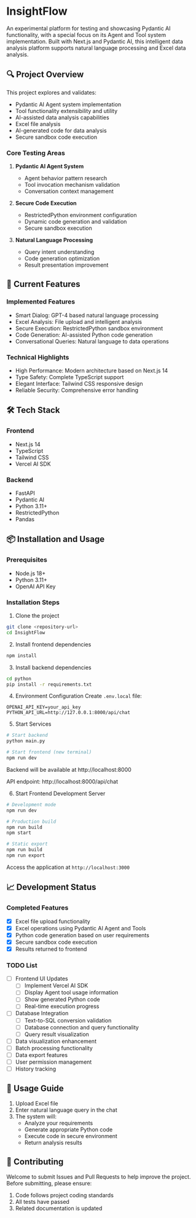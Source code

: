 # InsightFlow

An experimental platform for testing and showcasing Pydantic AI functionality, with a special focus on its Agent and Tool system implementation. Built with Next.js and Pydantic AI, this intelligent data analysis platform supports natural language processing and Excel data analysis.

## 🔍 Project Overview

This project explores and validates:
- Pydantic AI Agent system implementation
- Tool functionality extensibility and utility
- AI-assisted data analysis capabilities
- Excel file analysis
- AI-generated code for data analysis
- Secure sandbox code execution

### Core Testing Areas
1. **Pydantic AI Agent System**
   - Agent behavior pattern research
   - Tool invocation mechanism validation
   - Conversation context management

2. **Secure Code Execution**
   - RestrictedPython environment configuration
   - Dynamic code generation and validation
   - Secure sandbox execution

3. **Natural Language Processing**
   - Query intent understanding
   - Code generation optimization
   - Result presentation improvement

## 🚀 Current Features

### Implemented Features
- Smart Dialog: GPT-4 based natural language processing
- Excel Analysis: File upload and intelligent analysis
- Secure Execution: RestrictedPython sandbox environment
- Code Generation: AI-assisted Python code generation
- Conversational Queries: Natural language to data operations

### Technical Highlights
- High Performance: Modern architecture based on Next.js 14
- Type Safety: Complete TypeScript support
- Elegant Interface: Tailwind CSS responsive design
- Reliable Security: Comprehensive error handling

## 🛠️ Tech Stack

### Frontend
- Next.js 14
- TypeScript
- Tailwind CSS
- Vercel AI SDK

### Backend
- FastAPI
- Pydantic AI
- Python 3.11+
- RestrictedPython
- Pandas

## 📦 Installation and Usage

### Prerequisites
- Node.js 18+
- Python 3.11+
- OpenAI API Key

### Installation Steps

1. Clone the project
```bash
git clone <repository-url>
cd InsightFlow
```

2. Install frontend dependencies
```bash
npm install
```

3. Install backend dependencies
```bash
cd python
pip install -r requirements.txt
```

4. Environment Configuration
Create `.env.local` file:
```env
OPENAI_API_KEY=your_api_key
PYTHON_API_URL=http://127.0.0.1:8000/api/chat
```

5. Start Services
```bash
# Start backend
python main.py

# Start frontend (new terminal)
npm run dev
```

Backend will be available at http://localhost:8000

API endpoint: http://localhost:8000/api/chat

6. Start Frontend Development Server
```bash
# Development mode
npm run dev

# Production build
npm run build
npm start

# Static export
npm run build
npm run export
```

Access the application at `http://localhost:3000`

## 📈 Development Status

### Completed Features
- [x] Excel file upload functionality
- [x] Excel operations using Pydantic AI Agent and Tools
- [x] Python code generation based on user requirements
- [x] Secure sandbox code execution
- [x] Results returned to frontend

### TODO List
- [ ] Frontend UI Updates
  - [ ] Implement Vercel AI SDK
  - [ ] Display Agent tool usage information
  - [ ] Show generated Python code
  - [ ] Real-time execution progress
- [ ] Database Integration
  - [ ] Text-to-SQL conversion validation
  - [ ] Database connection and query functionality
  - [ ] Query result visualization
- [ ] Data visualization enhancement
- [ ] Batch processing functionality
- [ ] Data export features
- [ ] User permission management
- [ ] History tracking

## 📝 Usage Guide

1. Upload Excel file
2. Enter natural language query in the chat
3. The system will:
   - Analyze your requirements
   - Generate appropriate Python code
   - Execute code in secure environment
   - Return analysis results

## 🤝 Contributing

Welcome to submit Issues and Pull Requests to help improve the project. Before submitting, please ensure:
1. Code follows project coding standards
2. All tests have passed
3. Related documentation is updated
